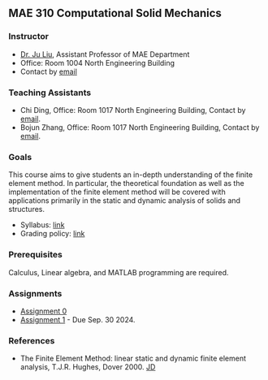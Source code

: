 ## MAE 310 Computational Solid Mechanics

### Instructor
- [Dr. Ju Liu](https://ju-liu.github.io), Assistant Professor of MAE Department
- Office: Room 1004 North Engineering Building
- Contact by [email](mailto:liuj36@sustech.edu.cn)

### Teaching Assistants
- Chi Ding, Office: Room 1017 North Engineering Building, Contact by [email](mailto:12431145@mail.sustech.edu.cn).
- Bojun Zhang, Office: Room 1017 North Engineering Building, Contact by [email](mailto:12431145@mail.sustech.edu.cn).

### Goals
This course aims to give students an in-depth understanding of the finite element method. In particular, the theoretical foundation as well as the implementation of the finite element method will be covered with applications primarily in the static and dynamic analysis of solids and structures.

- Syllabus: [link](Syllabus_Computational_Solid_Mechanics_2024.pdf)
- Grading policy: [link](%E8%AF%BE%E7%A8%8B%E8%80%83%E6%A0%B8%E8%AF%84%E5%88%86%E6%A0%87%E5%87%86.pdf)

### Prerequisites
Calculus, Linear algebra, and MATLAB programming are required.

### Assignments
- [Assignment 0](hw/Homework-0.pdf)
- [Assignment 1](hw/Homework-1.pdf) - Due Sep. 30 2024.


### References
- The Finite Element Method: linear static and dynamic finite element analysis, T.J.R. Hughes, Dover 2000. [JD](https://item.jd.com/1130427437.html)
